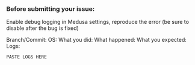 ### Before submitting your issue:

Enable debug logging in Medusa settings, reproduce the error (be sure to disable after the bug is fixed)

Branch/Commit:
OS:
What you did:
What happened:
What you expected:
Logs:
```
PASTE LOGS HERE
```
